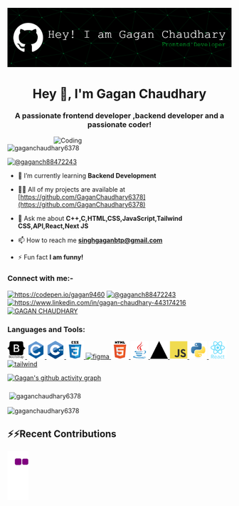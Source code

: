 ![Header](./header.png)

<h1 align="center">Hey 👋, I'm Gagan Chaudhary</h1>
<h3 align="center">A passionate frontend developer ,backend developer and a passionate coder!</h3>
<img align="right" alt="Coding" width="400" src="https://camo.githubusercontent.com/a4c584bce1c41271485d28f92aaf9f581b3c88b68ca723b6edfd58b4ba988c2b/68747470733a2f2f63646e2e6472696262626c652e636f6d2f75736572732f313138373833362f73637265656e73686f74732f363533393432392f70726f6772616d65722e676966"
<p align="left"> <img src="https://komarev.com/ghpvc/?username=gaganchaudhary6378&label=Profile%20views&color=0e75b6&style=flat" alt="gaganchaudhary6378" /> </p>

<p align="left"> <a href="https://twitter.com/GaganCh88472243?t=ToBe9Ug35xM6_-YQ9-aPnw&s=08" target="blank"><img src="https://img.shields.io/twitter/follow/GaganCh88472243?logo=twitter&style=for-the-badge" alt="@gaganch88472243" /></a> </p>

- 🌱 I’m currently learning **Backend Development**

- 👨‍💻 All of my projects are available at [https://github.com/GaganChaudhary6378](https://github.com/GaganChaudhary6378)

- 💬 Ask me about **C++,C,HTML,CSS,JavaScript,Tailwind CSS,API,React,Next JS**

- 📫 How to reach me **singhgaganbtp@gmail.com**

- ⚡ Fun fact **I am funny!**

<h3 align="left">Connect with me:- </h3>
<p align="left">
<a href="https://codepen.io/https://codepen.io/gagan9460" target="blank"><img align="center" src="https://raw.githubusercontent.com/rahuldkjain/github-profile-readme-generator/master/src/images/icons/Social/codepen.svg" alt="https://codepen.io/gagan9460" height="30" width="40" /></a>
<a href="https://twitter.com/@gaganch88472243" target="blank"><img align="center" src="https://raw.githubusercontent.com/rahuldkjain/github-profile-readme-generator/master/src/images/icons/Social/twitter.svg" alt="@gaganch88472243" height="30" width="40" /></a>
<a href="https://linkedin.com/in/https://www.linkedin.com/in/gagan-chaudhary-443174216" target="blank"><img align="center" src="https://raw.githubusercontent.com/rahuldkjain/github-profile-readme-generator/master/src/images/icons/Social/linked-in-alt.svg" alt="https://www.linkedin.com/in/gagan-chaudhary-443174216" height="30" width="40" /></a>
<a href="https://discord.gg/GAGAN CHAUDHARY" target="blank"><img align="center" src="https://raw.githubusercontent.com/rahuldkjain/github-profile-readme-generator/master/src/images/icons/Social/discord.svg" alt="GAGAN CHAUDHARY" height="30" width="40" /></a>
</p>

<h3 align="left">Languages and Tools:</h3>
<p align="left"> <a href="https://getbootstrap.com" target="_blank" rel="noreferrer"> <img src="https://raw.githubusercontent.com/devicons/devicon/master/icons/bootstrap/bootstrap-plain-wordmark.svg" alt="bootstrap" width="40" height="40"/> </a> <a href="https://www.cprogramming.com/" target="_blank" rel="noreferrer"> <img src="https://raw.githubusercontent.com/devicons/devicon/master/icons/c/c-original.svg" alt="c" width="40" height="40"/> </a> <a href="https://www.w3schools.com/cpp/" target="_blank" rel="noreferrer"> <img src="https://raw.githubusercontent.com/devicons/devicon/master/icons/cplusplus/cplusplus-original.svg" alt="cplusplus" width="40" height="40"/> </a> <a href="https://www.w3schools.com/css/" target="_blank" rel="noreferrer"> <img src="https://raw.githubusercontent.com/devicons/devicon/master/icons/css3/css3-original-wordmark.svg" alt="css3" width="40" height="40"/> </a> <a href="https://www.figma.com/" target="_blank" rel="noreferrer"> <img src="https://www.vectorlogo.zone/logos/figma/figma-icon.svg" alt="figma" width="40" height="40"/> </a> <a href="https://www.w3.org/html/" target="_blank" rel="noreferrer"> <img src="https://raw.githubusercontent.com/devicons/devicon/master/icons/html5/html5-original-wordmark.svg" alt="html5" width="40" height="40"/> </a> <a href="https://www.java.com" target="_blank" rel="noreferrer"> <img src="https://raw.githubusercontent.com/devicons/devicon/master/icons/java/java-original.svg" alt="java" width="40" height="40"/>
  <a href="https://www.vercel.com" target="_blank" rel="noreferrer"> <img src="vercel-icon.svg" alt="vercel" width="40" height="40"/>
 </a> <a href="https://developer.mozilla.org/en-US/docs/Web/JavaScript" target="_blank" rel="noreferrer"> <img src="https://raw.githubusercontent.com/devicons/devicon/master/icons/javascript/javascript-original.svg" alt="javascript" width="40" height="40"/> </a> <a href="https://www.python.org" target="_blank" rel="noreferrer"> <img src="https://raw.githubusercontent.com/devicons/devicon/master/icons/python/python-original.svg" alt="python" width="40" height="40"/> </a> <a href="https://reactjs.org/" target="_blank" rel="noreferrer"> <img src="https://raw.githubusercontent.com/devicons/devicon/master/icons/react/react-original-wordmark.svg" alt="react" width="40" height="40"/> </a> <a href="https://tailwindcss.com/" target="_blank" rel="noreferrer"> <img src="https://www.vectorlogo.zone/logos/tailwindcss/tailwindcss-icon.svg" alt="tailwind" width="40" height="40"/> </a> </p>


 [![Gagan's github activity graph](https://github-readme-activity-graph.cyclic.app/graph?username=GaganChaudhary6378&theme=github-compact)](https://github.com/GaganChaudhary6378/github-readme-activity-graph)

<p>&nbsp;<img align="center" src="https://github-readme-stats.vercel.app/api?username=gaganchaudhary6378&show_icons=true&locale=en&&random=&randomss524272" style="padding-top:10px" alt="gaganchaudhary6378" /></p>

<p><img align="center" src="https://github-readme-streak-stats.herokuapp.com/?user=gaganchaudhary6378&" alt="gaganchaudhary6378" /></p>


## ⚡⚡Recent Contributions 

![snake gif](https://github.com/GaganChaudhary6378/GaganChaudhary6378/blob/output/github-contribution-grid-snake.gif)
